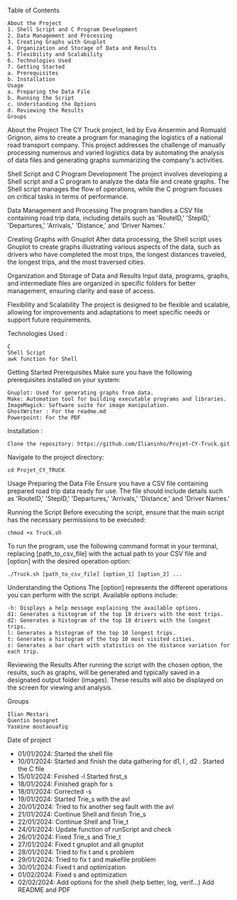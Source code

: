 Table of Contents

    About the Project
    1. Shell Script and C Program Development
    2. Data Management and Processing
    3. Creating Graphs with Gnuplot
    4. Organization and Storage of Data and Results
    5. Flexibility and Scalability
    6. Technologies Used
    7. Getting Started
    a. Prerequisites
    b. Installation
    Usage
    a. Preparing the Data File
    b. Running the Script
    c. Understanding the Options
    d. Reviewing the Results
    Groups

About the Project
The CY Truck project, led by Eva Ansermin and Romuald Grignon, aims to create a program for managing the logistics of a national road transport company. This project addresses the challenge of manually processing numerous and varied logistics data by automating the analysis of data files and generating graphs summarizing the company's activities.

Shell Script and C Program Development
The project involves developing a Shell script and a C program to analyze the data file and create graphs. The Shell script manages the flow of operations, while the C program focuses on critical tasks in terms of performance.

Data Management and Processing
The program handles a CSV file containing road trip data, including details such as 'RouteID,' 'StepID,' 'Departures,' 'Arrivals,' 'Distance,' and 'Driver Names.'

Creating Graphs with Gnuplot
After data processing, the Shell script uses Gnuplot to create graphs illustrating various aspects of the data, such as drivers who have completed the most trips, the longest distances traveled, the longest trips, and the most traversed cities.

Organization and Storage of Data and Results
Input data, programs, graphs, and intermediate files are organized in specific folders for better management, ensuring clarity and ease of access.

Flexibility and Scalability
The project is designed to be flexible and scalable, allowing for improvements and adaptations to meet specific needs or support future requirements.

Technologies Used : 

    C
    Shell Script
    awk function for Shell

Getting Started
Prerequisites
Make sure you have the following prerequisites installed on your system:

    Gnuplot: Used for generating graphs from data.
    Make: Automation tool for building executable programs and libraries.
    ImageMagick: Software suite for image manipulation.
    GhostWriter : For the readme.md
    Powerpoint: For the PDF

Installation :

    Clone the repository: https://github.com/Ilianinho/Projet-CY-Truck.git


Navigate to the project directory:

    cd Projet_CY_TRUCK

Usage
Preparing the Data File
Ensure you have a CSV file containing prepared road trip data ready for use. The file should include details such as 'RouteID,' 'StepID,' 'Departures,' 'Arrivals,' 'Distance,' and 'Driver Names.'

Running the Script
Before executing the script, ensure that the main script has the necessary permissions to be executed:

    chmod +x Truck.sh

To run the program, use the following command format in your terminal, replacing [path_to_csv_file] with the actual path to your CSV file and [option] with the desired operation option:

    ./Truck.sh [path_to_csv_file] [option_1] [option_2] ...

Understanding the Options
The [option] represents the different operations you can perform with the script. Available options include:

    -h: Displays a help message explaining the available options.
    d1: Generates a histogram of the top 10 drivers with the most trips.
    d2: Generates a histogram of the top 10 drivers with the longest trips.
    l: Generates a histogram of the top 10 longest trips.
    t: Generates a histogram of the top 10 most visited cities.
    s: Generates a bar chart with statistics on the distance variation for each trip.

Reviewing the Results
After running the script with the chosen option, the results, such as graphs, will be generated and typically saved in a designated output folder (images). These results will also be displayed on the screen for viewing and analysis.

Groups

    Ilian Mestari
    Quentin besognet
    Yasmine moutaouafiq
    

Date of project

   - 01/01/2024: Started the shell file  
   - 10/01/2024: Started  and finish the data gathering for d1, l , d2 . Started the C file 
   - 15/01/2024: Finished -l  Started first_s 
   - 18/01/2024: Finished graph for s 
   - 18/01/2024: Corrected -s 
   - 19/01/2024: Started Trie_s with the avl 
   - 20/01/2024: Tried to fix another seg fault with the avl
   - 21/01/2024: Continue Shell and finish Trie_s
   - 22/01/2024: Continue Shell and Trie_t
   - 24/01/2024: Update function of runScript and check 
   - 26/01/2024: Fixed Trie_s and Trie_t 
   - 27/01/2024: Fixed t gnuplot and all gnuplot 
   - 28/01/2024: Tried to fix t and s problem
   - 29/01/2024: Tried to fix t and makefile problem
   - 30/01/2024: Fixed t and optimization
   - 01/02/2024: Fixed s and optimization
   - 02/02/2024: Add options for the shell (help better, log, verif...) Add README and PDF

